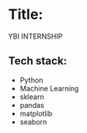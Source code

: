 # Title:
YBI INTERNSHIP

## Tech stack:
* Python
* Machine Learning
* sklearn
* pandas
* matplotlib
* seaborn

